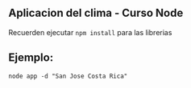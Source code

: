 ## Aplicacion del clima - Curso  Node

Recuerden ejecutar ```npm install``` para las librerias

## Ejemplo:
```node app -d "San Jose Costa Rica"```